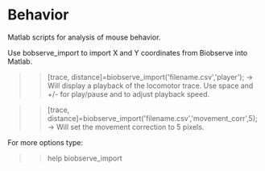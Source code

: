 # Behavior
Matlab scripts for analysis of mouse behavior.

Use bobserve_import to import X and Y coordinates from Biobserve into Matlab.

>> [trace, distance]=biobserve_import('filename.csv','player');
  -> Will display a playback of the locomotor trace. Use space and +/- for play/pause and to adjust playback speed.
  
>> [trace, distance]=biobserve_import('filename.csv','movement_corr',5);
  -> Will set the movement correction to 5 pixels.
  
For more options type:
>> help biobserve_import
